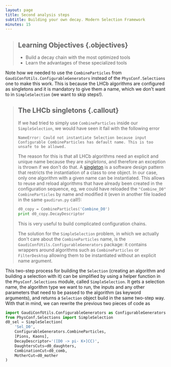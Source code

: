 ```yaml
---
layout: page
title: Second analysis steps
subtitle: Building your own decay. Modern Selection Framework
minutes: 15
---
```


> ## Learning Objectives {.objectives}
>
> * Build a decay chain with the most optimized tools
> * Learn the advantages of these specialized tools

Note how we needed to use the `CombineParticles` from `GaudiConfUtils.ConfigurableGenerators` instead of the `PhysConf.Selections` one to make this work.
This is because the LHCb algorithms are configured as singletons and it is mandatory to give them a name, which we don't want to in `SimpleSelection` (we want to skip steps!).

> ## The LHCb singletons {.callout}
> If we had tried to simply use `CombineParticles` inside our `SimpleSelection`, we would have seen it fail with the following error
> 
> ```output
> NameError: Could not instantiate Selection because input Configurable CombineParticles has default name. This is too unsafe to be allowed.
> ```
>
> The reason for this is that all LHCb algorithms need an explicit and unique name because they are *singletons*, and therefore an exception is thrown if we don't do that.
> A [singleton](http://en.wikipedia.org/wiki/Singleton_pattern) is a software design pattern that restricts the instantiation of a class to one object. In our case, only one algorithm with a given name can be instantiated.
> This allows to reuse and reload algorithms that have already been created in the configuration sequence, eg, we could have reloaded the `"Combine_D0"` `CombineParticles` by name and modified it (even in another file loaded in the same `gaudirun.py` call!):
>
> ```python
> d0_copy = CombineParticles('Combine_D0')
> print d0_copy.DecayDescriptor
>```
>
> This is very useful to build complicated configuration chains.
>
> The solution for the `SimpleSelection` problem, in which we actually don't care about the `CombineParticles` name, is the `GaudiConfUtils.ConfigurableGenerators` package: it contains wrappers around algorithms such as `CombineParticles` or `FilterDesktop` allowing them to be instantiated without an explicit name argument.

This two-step process for building the `Selection` (creating an algorithm and building a selection with it) can be simplified by using a helper function in the `PhysConf.Selections` module, called `SimpleSelection`.
It gets a selection name, the algorithm type we want to run, the inputs and any other parameters that need to be passed to the algorithm (as keyword arguments), and returns a `Selection` object build in the same two-step way.
With that in mind, we can rewrite the previous two pieces of code as

```python
import GaudiConfUtils.ConfigurableGenerators as ConfigurableGenerators
from PhysConf.Selections import SimpleSelection
d0_sel = SimpleSelection(
    'Sel_D0',
    ConfigurableGenerators.CombineParticles,
    [Pions, Kaons],
    DecayDescriptor='([D0 -> pi- K+]CC)',
    DaughtersCuts=d0_daughters,
    CombinationCut=d0_comb,
    MotherCut=d0_mother
)
```

